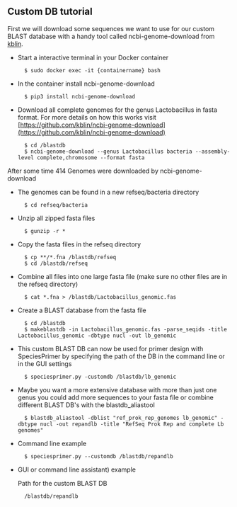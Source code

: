 ## Custom DB tutorial

First we will download some sequences we want to use for our custom BLAST database with a handy tool called ncbi-genome-download from [kblin](https://github.com/kblin/ncbi-genome-download).

* Start a interactive terminal in your Docker container

		$ sudo docker exec -it {containername} bash

* In the container install ncbi-genome-download

		$ pip3 install ncbi-genome-download

* Download all complete genomes for the genus Lactobacillus in fasta format. For more details on how this works visit [https://github.com/kblin/ncbi-genome-download](https://github.com/kblin/ncbi-genome-download)

		$ cd /blastdb
		$ ncbi-genome-download --genus Lactobacillus bacteria --assembly-level complete,chromosome --format fasta

After some time 414 Genomes were downloaded by ncbi-genome-download

* The genomes can be found in a new refseq/bacteria directory

		$ cd refseq/bacteria

* Unzip all zipped fasta files

		$ gunzip -r *

* Copy the fasta files in the refseq directory

		$ cp **/*.fna /blastdb/refseq
		$ cd /blastdb/refseq

* Combine all files into one large fasta file (make sure no other files are in the refseq directory)

		$ cat *.fna > /blastdb/Lactobacillus_genomic.fas

* Create a BLAST database from the fasta file

		$ cd /blastdb
		$ makeblastdb -in Lactobacillus_genomic.fas -parse_seqids -title Lactobacillus_genomic -dbtype nucl -out lb_genomic

* This custom BLAST DB can now be used for primer design with SpeciesPrimer by specifying the path of the DB in the command line or in the GUI settings

		$ speciesprimer.py -customdb /blastdb/lb_genomic

* Maybe you want a more extensive database with more than just one genus you could add more sequences to your fasta file or combine different BLAST DB's with the blastdb_aliastool

		$ blastdb_aliastool -dblist "ref_prok_rep_genomes lb_genomic" -dbtype nucl -out repandlb -title "RefSeq Prok Rep and complete Lb genomes"

* Command line example

		$ speciesprimer.py --customdb /blastdb/repandlb

* GUI or command line assistant) example

	Path for the custom BLAST DB

 		/blastdb/repandlb

